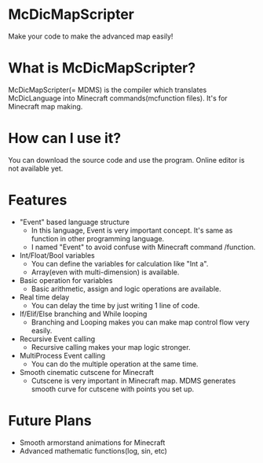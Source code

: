 # McDicMapScripter
Make your code to make the advanced map easily!

# What is McDicMapScripter?
McDicMapScripter(= MDMS) is the compiler which translates McDicLanguage into Minecraft commands(mcfunction files). It's for Minecraft map making.

# How can I use it?
You can download the source code and use the program. Online editor is not available yet.

# Features
- "Event" based language structure
  - In this language, Event is very important concept. It's same as function in other programming language. 
  - I named "Event" to avoid confuse with Minecraft command /function.
- Int/Float/Bool variables
  - You can define the variables for calculation like "Int a".
  - Array(even with multi-dimension) is available.
- Basic operation for variables
  - Basic arithmetic, assign and logic operations are available.
- Real time delay
  - You can delay the time by just writing 1 line of code.
- If/Elif/Else branching and While looping
  - Branching and Looping makes you can make map control flow very easily.
- Recursive Event calling
  - Recursive calling makes your map logic stronger.
- MultiProcess Event calling
  - You can do the multiple operation at the same time. 
- Smooth cinematic cutscene for Minecraft
  - Cutscene is very important in Minecraft map. MDMS generates smooth curve for cutscene with points you set up.

# Future Plans
- Smooth armorstand animations for Minecraft
- Advanced mathematic functions(log, sin, etc)
